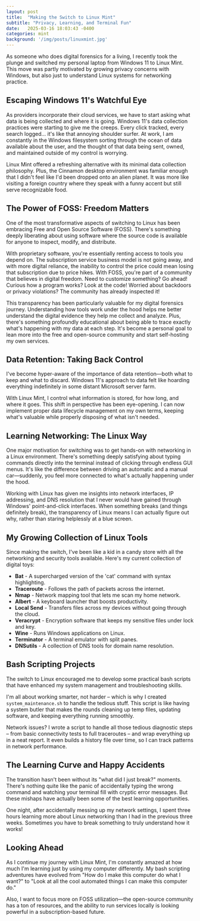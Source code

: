 ```yaml
---
layout: post
title:  "Making the Switch to Linux Mint"
subtitle: "Privacy, Learning, and Terminal Fun"
date:   2025-03-16 18:03:43 -0400
categories: mint
background: '/img/posts/linuxmint.jpg'
---
```


<p>As someone who does digital forensics for a living, I recently took the plunge and switched my personal laptop from Windows 11 to Linux Mint. This move was partly motivated by growing privacy concerns with Windows, but also just to understand Linux systems for networking practice.</p>

<h2 class="section-heading">Escaping Windows 11's Watchful Eye</h2>

<p>As providers incorporate their cloud services, we have to start asking what data is being collected and where it is going. Windows 11's data collection practices were starting to give me the creeps. Every click tracked, every search logged... it's like that annoying shoulder surfer. At work, I am constantly in the Windows filesystem sorting through the ocean of data available about the user, and the thought of that data being sent, owned, and maintained outside of my control is worrying.</p>

<p>Linux Mint offered a refreshing alternative with its minimal data collection philosophy. Plus, the Cinnamon desktop environment was familiar enough that I didn't feel like I'd been dropped onto an alien planet. It was more like visiting a foreign country where they speak with a funny accent but still serve recognizable food.</p>

<h2 class="section-heading">The Power of FOSS: Freedom Matters</h2>

<p>One of the most transformative aspects of switching to Linux has been embracing Free and Open Source Software (FOSS). There's something deeply liberating about using software where the source code is available for anyone to inspect, modify, and distribute.</p>

<p>With proprietary software, you're essentially renting access to tools you depend on. The subscription service business model is not going away, and with more digital reliance, the inability to control the price could mean losing that subscription due to price hikes. With FOSS, you're part of a community that believes in digital freedom. Need to customize something? Go ahead! Curious how a program works? Look at the code! Worried about backdoors or privacy violations? The community has already inspected it!</p>

<p>This transparency has been particularly valuable for my digital forensics journey. Understanding how tools work under the hood helps me better understand the digital evidence they help me collect and analyze. Plus, there's something profoundly educational about being able to trace exactly what's happening with my data at each step. It's become a personal goal to lean more into the free and open-source community and start self-hosting my own services.</p>

<h2 class="section-heading">Data Retention: Taking Back Control</h2>

<p>I've become hyper-aware of the importance of data retention—both what to keep and what to discard. Windows 11's approach to data felt like hoarding everything indefinitely in some distant Microsoft server farm.</p>

<p>With Linux Mint, I control what information is stored, for how long, and where it goes. This shift in perspective has been eye-opening. I can now implement proper data lifecycle management on my own terms, keeping what's valuable while properly disposing of what isn't needed.</p>

<h2 class="section-heading">Learning Networking: The Linux Way</h2>

<p>One major motivation for switching was to get hands-on with networking in a Linux environment. There's something deeply satisfying about typing commands directly into the terminal instead of clicking through endless GUI menus. It's like the difference between driving an automatic and a manual car—suddenly, you feel more connected to what's actually happening under the hood.</p>

<p>Working with Linux has given me insights into network interfaces, IP addressing, and DNS resolution that I never would have gained through Windows' point-and-click interfaces. When something breaks (and things definitely break), the transparency of Linux means I can actually figure out why, rather than staring helplessly at a blue screen.</p>

<h2 class="section-heading">My Growing Collection of Linux Tools</h2>

<p>Since making the switch, I've been like a kid in a candy store with all the networking and security tools available. Here's my current collection of digital toys:</p>

<ul>
    <li><strong>Bat</strong> - A supercharged version of the 'cat' command with syntax highlighting.</li>
    <li><strong>Traceroute</strong> - Follows the path of packets across the internet.</li>
    <li><strong>Nmap</strong> - Network mapping tool that lets me scan my home network.</li>
    <li><strong>Albert</strong> - A keyboard launcher that boosts productivity.</li>
    <li><strong>Local Send</strong> - Transfers files across my devices without going through the cloud.</li>
    <li><strong>Veracrypt</strong> - Encryption software that keeps my sensitive files under lock and key.</li>
    <li><strong>Wine</strong> - Runs Windows applications on Linux.</li>
    <li><strong>Terminator</strong> - A terminal emulator with split panes.</li>
    <li><strong>DNSutils</strong> - A collection of DNS tools for domain name resolution.</li>
</ul>

<h2 class="section-heading">Bash Scripting Projects</h2>

<p>The switch to Linux encouraged me to develop some practical bash scripts that have enhanced my system management and troubleshooting skills.</p>

<p>I'm all about working smarter, not harder – which is why I created <code>system_maintenance.sh</code> to handle the tedious stuff. This script is like having a system butler that makes the rounds cleaning up temp files, updating software, and keeping everything running smoothly.</p>

<p>Network issues? I wrote a script to handle all those tedious diagnostic steps – from basic connectivity tests to full traceroutes – and wrap everything up in a neat report. It even builds a history file over time, so I can track patterns in network performance.</p>

<h2 class="section-heading">The Learning Curve and Happy Accidents</h2>

<p>The transition hasn't been without its "what did I just break?" moments. There's nothing quite like the panic of accidentally typing the wrong command and watching your terminal fill with cryptic error messages. But these mishaps have actually been some of the best learning opportunities.</p>

<p>One night, after accidentally messing up my network settings, I spent three hours learning more about Linux networking than I had in the previous three weeks. Sometimes you have to break something to truly understand how it works!</p>

<h2 class="section-heading">Looking Ahead</h2>

<p>As I continue my journey with Linux Mint, I'm constantly amazed at how much I'm learning just by using my computer differently. My bash scripting adventures have evolved from "How do I make this computer do what I want?" to "Look at all the cool automated things I can make this computer do." </p>

<p>Also, I want to focus more on FOSS utilization—the open-source community has a ton of resources, and the ability to run services locally is looking powerful in a subscription-based future.</p>

